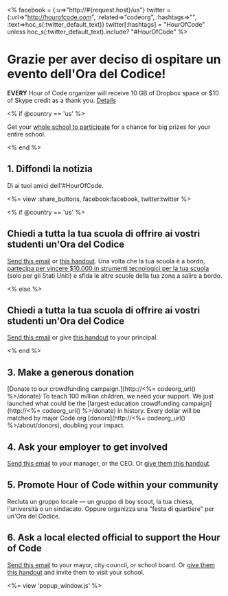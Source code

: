 <% facebook = {:u=>"http://#{request.host}/us"}
                      twitter = {:url=>"http://hourofcode.com", :related=>"codeorg", :hashtags=>"", :text=>hoc_s(:twitter_default_text)}
                      twitter[:hashtags] = "HourOfCode" unless hoc_s(:twitter_default_text).include? "#HourOfCode" %>



# Grazie per aver deciso di ospitare un evento dell'Ora del Codice!

**EVERY** Hour of Code organizer will receive 10 GB of Dropbox space or $10 of Skype credit as a thank you. [Details](<%= hoc_uri('/prizes') %>)

<% if @country == 'us' %>

Get your [whole school to participate](<%= hoc_uri('/prizes') %>) for a chance for big prizes for your entire school.

<% end %>

## 1. Diffondi la notizia

Dì ai tuoi amici dell'#HourOfCode.

<%= view :share_buttons, facebook:facebook, twitter:twitter %>

<% if @country == 'us' %>

## Chiedi a tutta la tua scuola di offrire ai vostri studenti un'Ora del Codice

[Send this email](<%= hoc_uri('/resources#email') %>) or [this handout](http://hourofcode.com/files/schools-handout.pdf). Una volta che la tua scuola è a bordo, [partecipa per vincere $10.000 in strumenti tecnologici per la tua scuola](/prizes) (solo per gli Stati Uniti) e sfida le altre scuole della tua zona a salire a bordo.

<% else %>

## Chiedi a tutta la tua scuola di offrire ai vostri studenti un'Ora del Codice

[Send this email](<%= hoc_uri('/resources#email') %>) or give [this handout](http://hourofcode.com/files/schools-handout.pdf) to your principal.

<% end %>

## 3. Make a generous donation

[Donate to our crowdfunding campaign.](http://<%= codeorg_url() %>/donate) To teach 100 million children, we need your support. We just launched what could be the [largest education crowdfunding campaign](http://<%= codeorg_url() %>/donate) in history. Every dollar will be matched by major Code.org [donors](http://<%= codeorg_url() %>/about/donors), doubling your impact.

## 4. Ask your employer to get involved

[Send this email](<%= hoc_uri('/resources#email') %>) to your manager, or the CEO. Or [give them this handout](http://hourofcode.com/resources/hoc-one-pager.pdf).

## 5. Promote Hour of Code within your community

Recluta un gruppo locale — un gruppo di boy scout, la tua chiesa, l'università o un sindacato. Oppure organizza una "festa di quartiere" per un'Ora del Codice.

## 6. Ask a local elected official to support the Hour of Code

[Send this email](<%= hoc_uri('/resources#politicians') %>) to your mayor, city council, or school board. Or [give them this handout](http://hourofcode.com/resources/hoc-one-pager.pdf) and invite them to visit your school.

<%= view 'popup_window.js' %>